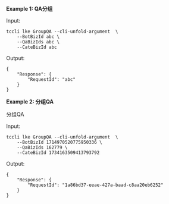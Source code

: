 **Example 1: QA分组**



Input: 

```
tccli lke GroupQA --cli-unfold-argument  \
    --BotBizId abc \
    --QaBizIds abc \
    --CateBizId abc
```

Output: 
```
{
    "Response": {
        "RequestId": "abc"
    }
}
```

**Example 2: 分组QA**

分组QA

Input: 

```
tccli lke GroupQA --cli-unfold-argument  \
    --BotBizId 1714970520775950336 \
    --QaBizIds 162779 \
    --CateBizId 1734163509413793792
```

Output: 
```
{
    "Response": {
        "RequestId": "1a86bd37-eeae-427a-baad-c8aa20eb6252"
    }
}
```

